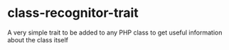 # class-recognitor-trait
A very simple trait to be added to any PHP class to get useful information about the class itself
